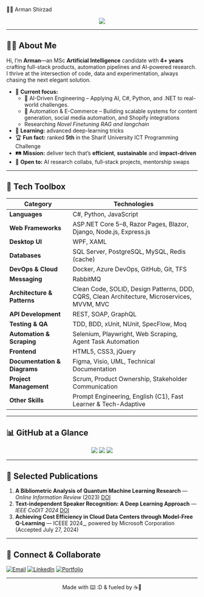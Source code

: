 👨‍💻 Arman Shirzad  

<p align="center">
  <img src="https://readme-typing-svg.demolab.com?font=Fira+Code&pause=800&center=true&vCenter=true&repeat=false&width=550&lines=Software+Engineer+%7C+AI+Researcher+%7C+R%26D+Specialist;Building+solutions+that+matter+%F0%9F%9A%80"/>
</p>

---

## 🧑‍🚀 About Me

Hi, I’m **Arman**—an MSc **Artificial Intelligence** candidate with **4+ years** crafting full-stack products, automation pipelines and AI-powered research. I thrive at the intersection of code, data and experimentation, always chasing the next elegant solution.

* 🔭 **Current focus:**
  * 🧠 AI-Driven Engineering – Applying AI, C#, Python, and .NET to real-world challenges.
  * 🤖 Automation & E-Commerce – Building scalable systems for content generation, social media automation, and Shopify integrations
  * Researching *Novel Finetuning RAG and langchain*
* 🌱 **Learning:** advanced deep-learning tricks
* 🏆 **Fun fact:** ranked **5th** in the Sharif University ICT Programming Challenge
* 🛤 **Mission:** deliver tech that’s **efficient**, **sustainable** and **impact-driven**
* 🤝 **Open to:** AI research collabs, full-stack projects, mentorship swaps
---

## 🧰 Tech Toolbox

| Category               | Technologies |
|------------------------|--------------|
| **Languages**          | C#, Python, JavaScript |
| **Web Frameworks**     | ASP.NET Core 5–8, Razor Pages, Blazor, Django, Node.js, Express.js |
| **Desktop UI**         | WPF, XAML |
| **Databases**          | SQL Server, PostgreSQL, MySQL, Redis (cache) |
| **DevOps & Cloud**     | Docker, Azure DevOps, GitHub, Git, TFS |
| **Messaging**          | RabbitMQ |
| **Architecture & Patterns** | Clean Code, SOLID, Design Patterns, DDD, CQRS, Clean Architecture, Microservices, MVVM, MVC |
| **API Development**    | REST, SOAP, GraphQL |
| **Testing & QA**       | TDD, BDD, xUnit, NUnit, SpecFlow, Moq |
| **Automation & Scraping** | Selenium, Playwright, Web Scraping, Agent Task Automation |
| **Frontend**           | HTML5, CSS3, jQuery |
| **Documentation & Diagrams** | Figma, Visio, UML, Technical Documentation |
| **Project Management** | Scrum, Product Ownership, Stakeholder Communication |
| **Other Skills**       | Prompt Engineering, English (C1), Fast Learner & Tech-Adaptive |

---

## 📊 GitHub at a Glance

<p align="center">
  <img src="https://github-readme-stats.vercel.app/api?username=ArmanShirzad&show_icons=true&include_all_commits=true&count_private=true&theme=radical&custom_title=Arman's%20GitHub%20Stats"/>
  <img src="https://github-readme-streak-stats.herokuapp.com/?user=ArmanShirzad&theme=radical"/>
  <img src="https://github-readme-stats.vercel.app/api/top-langs/?username=ArmanShirzad&layout=compact&hide_progress=true&theme=radical"/>
</p>

---
## 📝 Selected Publications

1. **A Bibliometric Analysis of Quantum Machine Learning Research** — _Online Information Review_ (2023) [DOI](https://doi.org/10.1080/0194262X.2023.2292049)
2. **Text-independent Speaker Recognition: A Deep Learning Approach** — _IEEE CoDIT 2024_ [DOI](https://ieeexplore.ieee.org/document/10708578)
3. **Achieving Cost Efficiency in Cloud Data Centers through Model-Free Q-Learning** — ICEEE 2024_, powered by Microsoft Corporation (Accepted July 27, 2024)
---

## 🤝 Connect & Collaborate

[![Email](https://img.shields.io/badge/Email-D14836?style=for-the-badge&logo=gmail&logoColor=white)](mailto:armanshirzad1998@gmail.com)
[![LinkedIn](https://img.shields.io/badge/LinkedIn-0A66C2?style=for-the-badge&logo=linkedin&logoColor=white)](https://linkedin.com/in/arman-shirzad)
[![Portfolio](https://img.shields.io/badge/Portfolio-000000?style=for-the-badge&logo=github&logoColor=white)](https://armanshirzad.guru)

---

<p align="center">Made with ⌨️ :D & fueled by ☕🍕</p>
